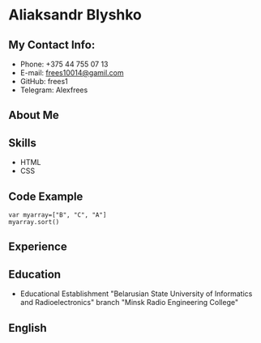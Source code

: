 # Aliaksandr Blyshko
## My Contact Info:
* Phone: +375 44 755 07 13
* E-mail: frees10014@gamil.com
* GitHub: frees1
* Telegram: Alexfrees
## About Me
## Skills
* HTML
* CSS
## Code Example
```
var myarray=["B", "C", "A"]
myarray.sort()
```
## Experience
## Education
* Educational Establishment "Belarusian State University of Informatics and Radioelectronics"
  branch "Minsk Radio Engineering College"
## English
